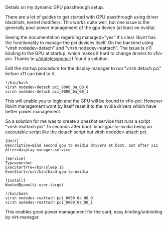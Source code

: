 Details on my dynamic GPU passthrough setup. 

There are a lot of guides to get started with GPU passthrough using driver blacklists, kernel modifiers. This works quite well, but one issue is the generally poor power management of the gpu device (at least on nvidia). 

Seeing the documentation regarding managed="yes" it's clear libvirt has the functionality to manage the pci devices itself. On the backend using "virsh nodedev-detach" and "virsh nodedev-reattach". The issue is x11 binding to the GPU at startup, which makes it hard to change drivers to vfio-pci. Thanks to [u/statelesspencil](https://www.reddit.com/r/VFIO/comments/w3itir/comment/igwph0a/?utm_source=share&utm_medium=web2x&context=3) I found a solution. 

Edit the startup procedure for the display manager to run "virsh detach pci" before x11 can bind to it. 

```
!/bin/bash
virsh nodedev-detach pci_0000_0a_00_0
virsh nodedev-detach pci_0000_0a_00_1
```

This will enable you to login and the GPU will be bound to vfio-pci. However libvirt management wont by itself reset it to the nvidia drivers which have better power management. 

So a solution for me was to create a oneshot service that runs a script "virsh reattach pci" 15 seconds after boot. bind-gpu-to-nvidia being an executable script like the detach script but virsh nodedev-attach pci.

```
[Unit]
Description=Bind second gpu to nvidia drivers at boot, but after x11
After=display-manager.service

[Service]
Type=oneshot
ExecStartPre=/bin/sleep 15
ExecStart=/usr/bin/bind-gpu-to-nvidia

[Install]
WantedBy=multi-user.target
```

```
!/bin/bash
virsh nodedev-reattach pci_0000_0a_00_0
virsh nodedev-reattach pci_0000_0a_00_1
```

This enables good power management for the card, easy binding/unbinding by virt-manager.  
